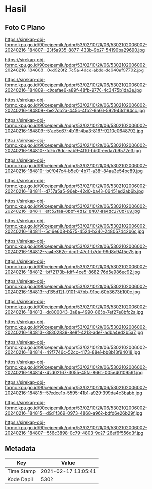 # Hasil

## Foto C Plano

https://sirekap-obj-formc.kpu.go.id/90ce/pemilu/pdpr/53/02/10/20/06/5302102006002-20240216-184807--23f5a935-8877-433b-9b27-54190ba29690.jpg

https://sirekap-obj-formc.kpu.go.id/90ce/pemilu/pdpr/53/02/10/20/06/5302102006002-20240216-184808--0ed923f2-7c5a-4dce-abde-de640af97792.jpg

https://sirekap-obj-formc.kpu.go.id/90ce/pemilu/pdpr/53/02/10/20/06/5302102006002-20240216-184809--c9cefae6-a89f-48fb-9770-4c3475b1da3e.jpg

https://sirekap-obj-formc.kpu.go.id/90ce/pemilu/pdpr/53/02/10/20/06/5302102006002-20240216-184809--be27cb2a-445c-4fb2-9a66-592943d194cc.jpg

https://sirekap-obj-formc.kpu.go.id/90ce/pemilu/pdpr/53/02/10/20/06/5302102006002-20240216-184809--51ae5c67-4b16-4ba3-8167-9210e0648792.jpg

https://sirekap-obj-formc.kpu.go.id/90ce/pemilu/pdpr/53/02/10/20/06/5302102006002-20240216-184810--fc9b78dc-eab9-4f10-bb0f-eeda7b9572e3.jpg

https://sirekap-obj-formc.kpu.go.id/90ce/pemilu/pdpr/53/02/10/20/06/5302102006002-20240216-184810--b0f047c4-b5e0-4b71-a38f-84aa3e54bc89.jpg

https://sirekap-obj-formc.kpu.go.id/90ce/pemilu/pdpr/53/02/10/20/06/5302102006002-20240216-184811--d757a5a5-96eb-42d0-ba48-06451ed2ab6b.jpg

https://sirekap-obj-formc.kpu.go.id/90ce/pemilu/pdpr/53/02/10/20/06/5302102006002-20240216-184811--efc52faa-8bbf-4d12-8407-aa4dc270b709.jpg

https://sirekap-obj-formc.kpu.go.id/90ce/pemilu/pdpr/53/02/10/20/06/5302102006002-20240216-184811--5c16e608-b575-4524-b340-248057442b6c.jpg

https://sirekap-obj-formc.kpu.go.id/90ce/pemilu/pdpr/53/02/10/20/06/5302102006002-20240216-184812--aa4e362e-dcdf-47cf-b7dd-99d8c94f5e75.jpg

https://sirekap-obj-formc.kpu.go.id/90ce/pemilu/pdpr/53/02/10/20/06/5302102006002-20240216-184812--bf72173b-fdff-4ce5-8682-76d5e986ec92.jpg

https://sirekap-obj-formc.kpu.go.id/90ce/pemilu/pdpr/53/02/10/20/06/5302102006002-20240216-184813--d165d12f-9101-47bb-91bc-60b3673b100c.jpg

https://sirekap-obj-formc.kpu.go.id/90ce/pemilu/pdpr/53/02/10/20/06/5302102006002-20240216-184813--dd800043-3a8a-4990-865b-7ef27e8bfc2a.jpg

https://sirekap-obj-formc.kpu.go.id/90ce/pemilu/pdpr/53/02/10/20/06/5302102006002-20240216-184813--38302839-8e8f-4213-ade7-adba4ed2b5a7.jpg

https://sirekap-obj-formc.kpu.go.id/90ce/pemilu/pdpr/53/02/10/20/06/5302102006002-20240216-184814--49f7746c-52cc-4173-88e1-bb8b13f94018.jpg

https://sirekap-obj-formc.kpu.go.id/90ce/pemilu/pdpr/53/02/10/20/06/5302102006002-20240216-184814--42d02167-3055-45fa-866c-005e4010959f.jpg

https://sirekap-obj-formc.kpu.go.id/90ce/pemilu/pdpr/53/02/10/20/06/5302102006002-20240216-184815--57edce1b-5595-41b1-a929-399da4c3babb.jpg

https://sirekap-obj-formc.kpu.go.id/90ce/pemilu/pdpr/53/02/10/20/06/5302102006002-20240216-184815--d9d1f369-0973-4868-a962-bdfd6e26b29f.jpg

https://sirekap-obj-formc.kpu.go.id/90ce/pemilu/pdpr/53/02/10/20/06/5302102006002-20240216-184807--556c3898-0c79-4803-9d27-26ef6f556d3f.jpg


## Metadata

| Key        | Value               |
| ---------- | ------------------- |
| Time Stamp | 2024-02-17 13:05:41 |
| Kode Dapil | 5302                |



